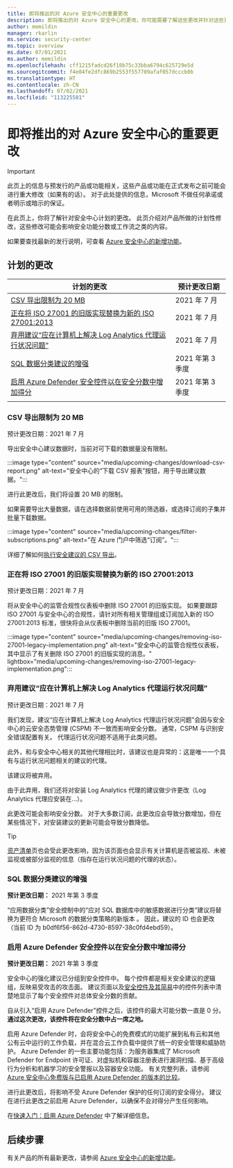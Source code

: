 ```yaml
---
title: 即将推出的对 Azure 安全中心的重要更改
description: 即将推出的对 Azure 安全中心的更改，你可能需要了解这些更改并针对这些更改做好计划
author: memildin
manager: rkarlin
ms.service: security-center
ms.topic: overview
ms.date: 07/01/2021
ms.author: memildin
ms.openlocfilehash: cff1215fadcd26f18b75c33bba6794c625729e5d
ms.sourcegitcommit: f4e04fe2dfc869b2553f557709afaf057dcccb0b
ms.translationtype: HT
ms.contentlocale: zh-CN
ms.lasthandoff: 07/02/2021
ms.locfileid: "113225581"
---
```

# <a name="important-upcoming-changes-to-azure-security-center"></a>即将推出的对 Azure 安全中心的重要更改

> [!IMPORTANT]
> 此页上的信息与预发行的产品或功能相关，这些产品或功能在正式发布之前可能会进行重大修改（如果有的话）。 对于此处提供的信息，Microsoft 不做任何承诺或者明示或暗示的保证。

在此页上，你将了解针对安全中心计划的更改。 此页介绍对产品所做的计划性修改，这些修改可能会影响安全功能分数或工作流之类的内容。

如果要查找最新的发行说明，可查看 [Azure 安全中心的新增功能](release-notes.md)。


## <a name="planned-changes"></a>计划的更改

| 计划的更改                                                                                                                                                                                          | 预计更改日期 |
|---------------------------------------------------------------------------------------------------------------------------------------------------------------------------------------------------------|---------------------------|
| [CSV 导出限制为 20 MB](#csv-exports-to-be-limited-to-20-mb)                                                                                                                               | 2021 年 7 月                 |
| [正在将 ISO 27001 的旧版实现替换为新的 ISO 27001:2013](#legacy-implementation-of-iso-27001-is-being-replaced-with-new-iso-270012013)                                            | 2021 年 7 月                 |
| [弃用建议“应在计算机上解决 Log Analytics 代理运行状况问题”](#deprecating-recommendation-log-analytics-agent-health-issues-should-be-resolved-on-your-machines) | 2021 年 7 月                 |
| [SQL 数据分类建议的增强](#enhancements-to-sql-data-classification-recommendation)                                                                                       | 2021 年第 3 季度                   |
| [启用 Azure Defender 安全控件以在安全分数中增加得分](#enable-azure-defender-security-control-to-be-included-in-secure-score)                                                         | 2021 年第 3 季度                   |
|                                                                                                                                                                                                         |                           |


### <a name="csv-exports-to-be-limited-to-20-mb"></a>CSV 导出限制为 20 MB

预计更改日期：2021 年 7 月

导出安全中心建议数据时，当前对可下载的数据量没有限制。

:::image type="content" source="media/upcoming-changes/download-csv-report.png" alt-text="安全中心的“下载 CSV 报表”按钮，用于导出建议数据。":::

进行此更改后，我们将设置 20 MB 的限制。

如果需要导出大量数据，请在选择数据前使用可用的筛选器，或选择订阅的子集并批量下载数据。

:::image type="content" source="media/upcoming-changes/filter-subscriptions.png" alt-text="在 Azure 门户中筛选“订阅”。":::

详细了解如何[执行安全建议的 CSV 导出](continuous-export.md#manual-one-time-export-of-alerts-and-recommendations)。

### <a name="legacy-implementation-of-iso-27001-is-being-replaced-with-new-iso-270012013"></a>正在将 ISO 27001 的旧版实现替换为新的 ISO 27001:2013

预计更改日期：2021 年 7 月

将从安全中心的监管合规性仪表板中删除 ISO 27001 的旧版实现。 如果要跟踪 ISO 27001 与安全中心的合规性，请针对所有相关管理组或订阅加入新的 ISO 27001:2013 标准，很快将会从仪表板中删除当前的旧版 ISO 27001。

:::image type="content" source="media/upcoming-changes/removing-iso-27001-legacy-implementation.png" alt-text="安全中心的监管合规性仪表板，其中显示了有关删除 ISO 27001 的旧版实现的消息。" lightbox="media/upcoming-changes/removing-iso-27001-legacy-implementation.png":::

### <a name="deprecating-recommendation-log-analytics-agent-health-issues-should-be-resolved-on-your-machines"></a>弃用建议“应在计算机上解决 Log Analytics 代理运行状况问题”

预计更改日期：2021 年 7 月

我们发现，建议“应在计算机上解决 Log Analytics 代理运行状况问题”会因与安全中心的云安全态势管理 (CSPM) 不一致而影响安全分数。 通常，CSPM 与识别安全错误配置有关。 代理运行状况问题不适用于此类问题。

此外，和与安全中心相关的其他代理相比时，该建议也是异常的：这是唯一一个具有与运行状况问题相关的建议的代理。

该建议将被弃用。

由于此弃用，我们还将对安装 Log Analytics 代理的建议做少许更改（Log Analytics 代理应安装在...）。

此更改可能会影响安全分数。 对于大多数订阅，此更改应会导致分数增加，但在某些情况下，对安装建议的更新可能会导致分数降低。

> [!TIP]
> [资产清单](asset-inventory.md)页也会受此更改影响，因为该页面也会显示有关计算机是否被监视、未被监视或被部分监视的信息（指存在运行状况问题的代理的状态）。 

### <a name="enhancements-to-sql-data-classification-recommendation"></a>SQL 数据分类建议的增强

**预计更改日期：** 2021 年第 3 季度

“应用数据分类”安全控制中的“应对 SQL 数据库中的敏感数据进行分类”建议将替换为更符合 Microsoft 的数据分类策略的新版本 。 因此，建议的 ID 也会更改（当前 ID 为 b0df6f56-862d-4730-8597-38c0fd4ebd59）。

### <a name="enable-azure-defender-security-control-to-be-included-in-secure-score"></a>启用 Azure Defender 安全控件以在安全分数中增加得分

**预计更改日期：** 2021 年第 3 季度

安全中心的强化建议已分组到安全控件中。 每个控件都是相关安全建议的逻辑组，反映易受攻击的攻击面。 建议页面以及[安全控件及其简易](secure-score-security-controls.md#security-controls-and-their-recommendations)中的控件列表中清楚地显示了每个安全控件对总体安全分数的贡献。

自从引入“启用 Azure Defender”控件之后，该控件的最大可能分数一直是 0 分。 **通过这次更改，该控件将在安全分数中占一席之地。**

启用 Azure Defender 时，会将安全中心的免费模式的功能扩展到私有云和其他公有云中运行的工作负载，并在混合云工作负载中提供了统一的安全管理和威胁防护。 Azure Defender 的一些主要功能包括：为服务器集成了 Microsoft Defender for Endpoint 许可证、对虚拟机和容器注册表进行漏洞扫描、基于高级行为分析和机器学习的安全警报以及容器安全功能。 有关完整列表，请参阅 [Azure 安全中心免费版与已启用 Azure Defender 的版本的比较](security-center-pricing.md)。

进行此更改后，将影响不受 Azure Defender 保护的任何订阅的安全得分。 建议在进行此更改之前启用 Azure Defender，以确保不会对得分产生任何影响。 

在[快速入门：启用 Azure Defender](enable-azure-defender.md) 中了解详细信息。


## <a name="next-steps"></a>后续步骤

有关产品的所有最新更改，请参阅 [Azure 安全中心的新增功能](release-notes.md)。